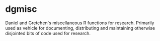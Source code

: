 # dgmisc

Daniel and Gretchen's miscellaneous R functions for research.  Primarily used as vehicle for documenting, distributing and maintaining otherwise disjointed bits of code used for research.

